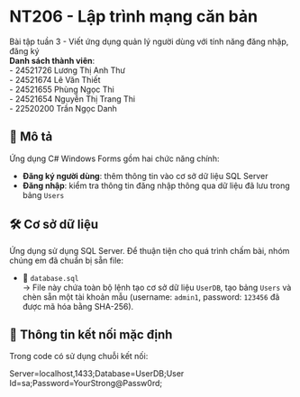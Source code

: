 ﻿# NT206 - Lập trình mạng căn bản
Bài tập tuần 3 - Viết ứng dụng quản lý người dùng với tính năng đăng nhập, đăng ký  
**Danh sách thành viên**:  
	- 24521726	Lương Thị Anh Thư  
	- 24521674	Lê Văn Thiết  
	- 24521655	Phùng Ngọc Thi  
	- 24521654	Nguyễn Thị Trang Thi  
	- 22520200	Trần Ngọc Danh  

## 📝 Mô tả
Ứng dụng C# Windows Forms gồm hai chức năng chính:
- **Đăng ký người dùng**: thêm thông tin vào cơ sở dữ liệu SQL Server
- **Đăng nhập**: kiểm tra thông tin đăng nhập thông qua dữ liệu đã lưu trong bảng `Users`

## 🛠️ Cơ sở dữ liệu

Ứng dụng sử dụng SQL Server. Để thuận tiện cho quá trình chấm bài, nhóm chúng em đã chuẩn bị sẵn file:

- 📁 `database.sql`  
  → File này chứa toàn bộ lệnh tạo cơ sở dữ liệu `UserDB`, tạo bảng `Users` và chèn sẵn một tài khoản mẫu (username: `admin1`, password: `123456` đã được mã hóa bằng SHA-256).

## 🔐 Thông tin kết nối mặc định

Trong code có sử dụng chuỗi kết nối:

Server=localhost,1433;Database=UserDB;User Id=sa;Password=YourStrong@Passw0rd;
